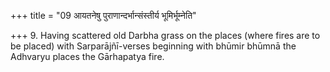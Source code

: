 +++
title = "09 आयतनेषु पुराणान्दर्भान्संस्तीर्य भूमिर्भूम्नेति"

+++
9. Having scattered old Darbha grass on the places (where fires are to be placed) with Sarparājñī-verses beginning with bhūmir bhūmnā the Adhvaryu places the Gārhapatya fire.  
